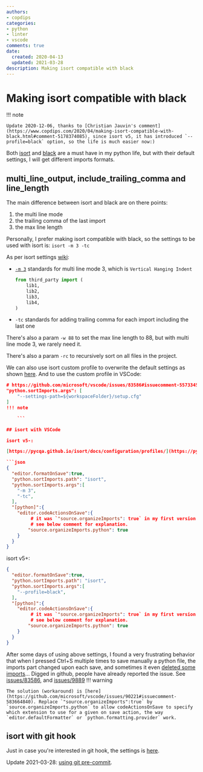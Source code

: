 ```yaml
---
authors:
- copdips
categories:
- python
- linter
- vscode
comments: true
date:
  created: 2020-04-13
  updated: 2021-03-28
description: Making isort compatible with black
---
```


# Making isort compatible with black

!!! note

    Update 2020-12-06, thanks to [Christian Jauvin's comment](https://www.copdips.com/2020/04/making-isort-compatible-with-black.html#comment-5178374085), since isort v5, it has introduced `--profile=black` option, so the life is much easier now:)

Both [isort](https://github.com/timothycrosley/isort) and [black](https://github.com/psf/black) are a must have in my python life, but with their default settings, I will get different imports formats.

<!-- more -->

## multi_line_output, include_trailing_comma and line_length

The main difference between isort and black are on there points:

1. the multi line mode
2. the trailing comma of the last import
3. the max line length

Personally, I prefer making isort compatible with black, so the settings to be used with isort is: `isort -m 3 -tc`

As per isort settings [wiki](https://github.com/timothycrosley/isort/wiki/isort-Settings):

- [`-m 3`](https://github.com/timothycrosley/isort#multi-line-output-modes) standards for multi line mode 3, which is `Vertical Hanging Indent`

  ```python
  from third_party import (
      lib1,
      lib2,
      lib3,
      lib4,
  )
  ```

- `-tc` standards for adding trailing comma for each import including the last one

There's also a param `-w 88` to set the max line length to 88, but with multi line mode 3, we rarely need it.

There's also a param `-rc` to recursively sort on all files in the project.

We can also use isort custom profile to overwrite the default settings as shown [here](https://github.com/timothycrosley/isort#configuring-isort). And to use the custom profile in VSCode:
```json
# https://github.com/microsoft/vscode/issues/83586#issuecomment-557334564
"python.sortImports.args": [
    "--settings-path=${workspaceFolder}/setup.cfg"
]
!!! note

    ```

## isort with VSCode

isort v5-:

[https://pycqa.github.io/isort/docs/configuration/profiles/](https://pycqa.github.io/isort/docs/configuration/profiles/)

```json
{
  "editor.formatOnSave":true,
  "python.sortImports.path": "isort",
  "python.sortImports.args":[
    "-m 3",
    "-tc",
  ],
  "[python]":{
    "editor.codeActionsOnSave":{
         # it was `"source.organizeImports": true` in my first version of this post,
         # see below comment for explanation.
        "source.organizeImports.python": true
    }
  }
}
```

isort v5+:

```json
{
  "editor.formatOnSave":true,
  "python.sortImports.path": "isort",
  "python.sortImports.args":[
    "--profile=black",
  ],
  "[python]":{
    "editor.codeActionsOnSave":{
         # it was `"source.organizeImports": true` in my first version of this post,
         # see below comment for explanation.
        "source.organizeImports.python": true
    }
  }
}
```

After some days of using above settings, I found a very frustrating behavior that when I pressed Ctrl+S multiple times to save manually a python file, the imports part changed upon each save, and sometimes it even [deleted some imports](https://github.com/microsoft/vscode/issues/83586#issuecomment-607497052)...
Digged in github, people have already reported the issue. See [issues/83586](https://github.com/microsoft/vscode/issues/83586), and [issues/9889](https://github.com/microsoft/vscode-python/issues/9889)
!!! warning

    The solution (workaround) is [here](https://github.com/microsoft/vscode/issues/90221#issuecomment-583664840). Replace `"source.organizeImports":true` by `source.organizeImports.python` to allow codeActionsOnSave to specify which extension to use for a given on save action, the way `editor.defaultFormatter` or `python.formatting.provider` work.

## isort with git hook

Just in case you're interested in git hook, the settings is [here](https://github.com/timothycrosley/isort#git-hook).

Update 2021-03-28: [using git pre-commit](https://copdips.com/2021/01/python-lint-and-format.html#git-pre-commit).
